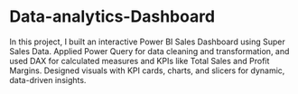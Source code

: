 # Data-analytics-Dashboard
In this project, I built  an interactive Power BI Sales Dashboard using Super Sales Data. Applied Power Query for data cleaning and transformation, and used DAX for calculated measures and KPIs like Total Sales and Profit Margins. Designed visuals with KPI cards, charts,  and slicers for dynamic, data-driven insights.
